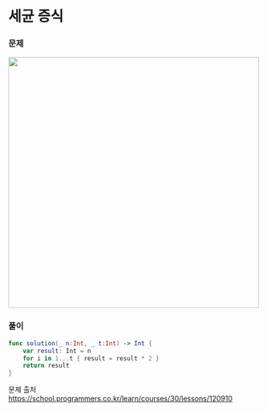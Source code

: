 #  세균 증식

### 문제
<img src="https://github.com/Bhoon-coding/Algorithm.swiftpm/assets/64088377/2d5ceff7-0fc8-4519-aeb4-f3bf045ce040" width="500" >


### 풀이 <br>
```swift 
func solution(_ n:Int, _ t:Int) -> Int {
    var result: Int = n
    for i in 1...t { result = result * 2 }
    return result
}
```

문제 출처 <br>
https://school.programmers.co.kr/learn/courses/30/lessons/120910

